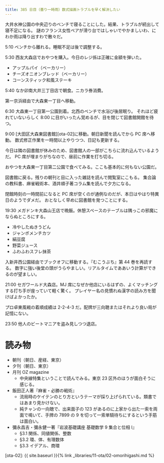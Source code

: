 ```yaml
---
title: 385 日目（曇り一時雨）数式描画トラブルを早く解決したい
---
```


大井水神公園の中央辺りのベンチで寝ることにした。結果、トラブルが続出して寝不足になる。
謎のフランス女性ペアが滑り台ではしゃいでやかましいわ、にわか雨は降り出すわで散々だ。

5:10 ベンチから離れる。睡眠不足は後で調整する。

5:30 西友大森店でおやつを購入。今日のレジ係は正確に金額を弾いた。

* アップルパイ（ベーカリー）
* チーズオニオンブレッド（ベーカリー）
* コーンスティック和風ステーキ

5:40 なか卯南大井三丁目店で朝食。ニカラ券消費。

第一京浜経由で大森東一丁目へ移動。

6:30 大森東一丁目第一公園到着。北西のベンチで水浴び後居眠り。
それほど疲れていないらしく 8:00 に目がいったん覚めるが、目を閉じて図書館開館を待つ。

9:00 [大田区大森東図書館][ota-02]に移動。朝日新聞を読んでから PC 席へ移動。
数式修正作業を一時間以上やりつつ、日記も更新する。

今日は隣の図書館が休みのため、図書館人の一部がこちらに流れ込んでいるようだ。
PC 席が埋まりがちなので、昼前に作業を打ち切る。

おやつを大森東一丁目第二公園で食べてみる。ここも基本的に何もない公園だ。

図書館に戻る。残りの朝刊と目に入った雑誌を読んで閲覧室にこもる。
集合論の教科書、麻雀戦術本、酒井順子著コラム集を読んで夕方になる。

閉館時刻の一時間前になると PC 席が空くのが通例なのだが、本日はやはり特異日のようでダメだ。
おとなしく早めに図書館を発つことにする。

19:30 メガドンキ大森山王店で晩飯。休憩スペースのテーブルは隅っこの邪魔にならぬところにする。

* 冷やしたぬきうどん
* ジャンボメンチカツ
* 絹豆腐
* 野菜ジュース
* ふわふわスフレ抹茶

入新井西公園経由でブックオフに移動する。『むこうぶち』第 44 巻を再読する。
数字に強い後堂の頭がうらやましい。リアルタイムでああいう計算ができるのが望ましい。

21:00 セガワールド大森店。MJ 席になぜか他店にいるはずの、よくマッチングする打ち手が座っていて軽く驚く。
プレイヤー名の見慣れぬ漢字の読み方を聞けばよかったか。

プロ卓東風戦の着順成績は 2-2-4-3 だ。配牌が三向聴またはそれより良い局が記憶にない。

23:50 他人のビートマニアを盗み見しつつ退店。

# 読み物

* 朝刊（朝日、産経、東京）
* 夕刊（朝日、東京）
* 月刊 OZ magazine
  * 中央線特集ということで読んでみる。東京 23 区外のほうが面白そうに感じる。
* 飯田正人著『麻雀・必勝の戦術』
  * 流局時のケイテンのとり方というテーマが採り上げられている。類書ではあまり見かけない。
  * 純チャンの一向聴で、出来面子の 123 があるのに上家から出た一索を両面で鳴いて、手牌の 7899 の 9 を切って一索単騎待ちにするという手筋は面白い。
* 彌永昌吉・彌永健一著『岩波基礎講座 基礎数学 9 集合と位相 I』
  * §3.1 関係、同値関係、整数
  * §3.2 環、体、有理数体
  * §3.3 イデアル、商環

[ota-02]: {{ site.baseurl }}{% link _libraries/11-ota/02-omorihigashi.md %}

